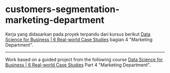 # customers-segmentation-marketing-department

Kerja yang didasarkan pada proyek terpandu dari kursus berikut [Data Science for Business | 6 Real-world Case Studies](https://www.udemy.com/share/102X3UAEMad15SRX8D/) bagian 4 "Marketing Department".

---

Work based on a guided project from the following course [Data Science for Business | 6 Real-world Case Studies](https://www.udemy.com/share/102X3UAEMad15SRX8D/) Part 4 "Marketing Department".
